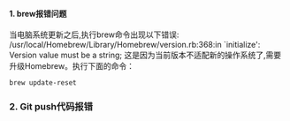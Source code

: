 #### 1. brew报错问题
当电脑系统更新之后,执行brew命令出现以下错误:
/usr/local/Homebrew/Library/Homebrew/version.rb:368:in `initialize': Version value must be a string;
这是因为当前版本不适配新的操作系统了,需要升级Homebrew。执行下面的命令：
```
brew update-reset
```

### 2. Git push代码报错
